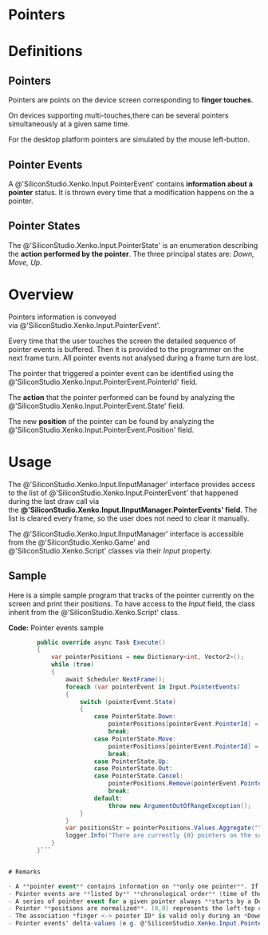 # Pointers

# Definitions

## Pointers

Pointers are points on the device screen corresponding to **finger touches**.

On devices supporting multi-touches,there can be several pointers simultaneously at a given same time.

For the desktop platform pointers are simulated by the mouse left-button. 

## Pointer Events

A @'SiliconStudio.Xenko.Input.PointerEvent' contains **information about a pointer** status. It is thrown every time that a modification happens on the a pointer.

## Pointer States

The @'SiliconStudio.Xenko.Input.PointerState' is an enumeration describing the **action performed by the pointer**. The three principal states are: *Down, Move, Up*.

# Overview

Pointers information is conveyed via @'SiliconStudio.Xenko.Input.PointerEvent'.

Every time that the user touches the screen the detailed sequence of pointer events is buffered. Then it is provided to the programmer on the next frame turn. All pointer events not analysed during a frame turn are lost.

The pointer that triggered a pointer event can be identified using the @'SiliconStudio.Xenko.Input.PointerEvent.PointerId' field.

The **action** that the pointer performed can be found by analyzing the @'SiliconStudio.Xenko.Input.PointerEvent.State' field.

The new **position** of the pointer can be found by analyzing the @'SiliconStudio.Xenko.Input.PointerEvent.Position' field.

# Usage

The @'SiliconStudio.Xenko.Input.IInputManager' interface provides access to the list of @'SiliconStudio.Xenko.Input.PointerEvent' that happened during the last draw call via the **@'SiliconStudio.Xenko.Input.IInputManager.PointerEvents' field**. The list is cleared every frame, so the user does not need to clear it manually. 

The @'SiliconStudio.Xenko.Input.IInputManager' interface is accessible from the @'SiliconStudio.Xenko.Game' and @'SiliconStudio.Xenko.Script' classes via their *Input* property.

## Sample

Here is a simple sample program that tracks of the pointer currently on the screen and print their positions. To have access to the *Input* field, the class inherit from the @'SiliconStudio.Xenko.Script' class.

**Code:** Pointer events sample

```cs
        public override async Task Execute()
        {
            var pointerPositions = new Dictionary<int, Vector2>(); 
            while (true)
            {
                await Scheduler.NextFrame();
                foreach (var pointerEvent in Input.PointerEvents)
                {
                    switch (pointerEvent.State)
                    {
                        case PointerState.Down:
                            pointerPositions[pointerEvent.PointerId] = pointerEvent.Position;
                            break;
                        case PointerState.Move:
                            pointerPositions[pointerEvent.PointerId] = pointerEvent.Position;
                            break;
                        case PointerState.Up:
                        case PointerState.Out:
                        case PointerState.Cancel:
                            pointerPositions.Remove(pointerEvent.PointerId);
                            break;
                        default:
                            throw new ArgumentOutOfRangeException();
                    }
                }
                var positionsStr = pointerPositions.Values.Aggregate("", (current, pointer) => current + (pointer.ToString() + ", "));
                logger.Info("There are currently {0} pointers on the screen located at {1}", pointerPositions.Count, positionsStr);
            }
        }```


# Remarks

- A **pointer event** contains information on **only one pointer**. If several pointers are modified simultaneously one pointer event is sent for each of them.
- Pointer events are **listed by** **chronological order** (time of the event).
- A series of pointer event for a given pointer always **starts by a Down action** then followed by 0 or more **Move** **actions** and ends by an **Up, Out or Cancel action**.
- Pointer **positions are normalized**. (0,0) represents the left-top corner of the screen and (1,1) represents the right-bottom corner of the screen.
- The association *finger <-> pointer ID* is valid only during an *Down->Move->Up* sequence of pointer events. So **a given finger can have different IDs** each time it leaves the screen.
- Pointer events' delta-values (e.g. @'SiliconStudio.Xenko.Input.PointerEvent.DeltaTime' and @'SiliconStudio.Xenko.Input.PointerEvent.DeltaPosition') represent the changes since the last event of the same pointer (same pointer ID). Delta values are always nulls at the beginning a given pointer series of event (e.g. when the pointer state is *Down).*

